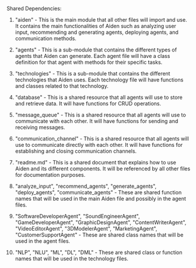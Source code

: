 Shared Dependencies:

1. "aiden" - This is the main module that all other files will import and use. It contains the main functionalities of Aiden such as analyzing user input, recommending and generating agents, deploying agents, and communication methods.

2. "agents" - This is a sub-module that contains the different types of agents that Aiden can generate. Each agent file will have a class definition for that agent with methods for their specific tasks.

3. "technologies" - This is a sub-module that contains the different technologies that Aiden uses. Each technology file will have functions and classes related to that technology.

4. "database" - This is a shared resource that all agents will use to store and retrieve data. It will have functions for CRUD operations.

5. "message_queue" - This is a shared resource that all agents will use to communicate with each other. It will have functions for sending and receiving messages.

6. "communication_channel" - This is a shared resource that all agents will use to communicate directly with each other. It will have functions for establishing and closing communication channels.

7. "readme.md" - This is a shared document that explains how to use Aiden and its different components. It will be referenced by all other files for documentation purposes.

8. "analyze_input", "recommend_agents", "generate_agents", "deploy_agents", "communicate_agents" - These are shared function names that will be used in the main Aiden file and possibly in the agent files.

9. "SoftwareDeveloperAgent", "SoundEngineerAgent", "GameDeveloperAgent", "GraphicDesignAgent", "ContentWriterAgent", "VideoEditorAgent", "3DModelerAgent", "MarketingAgent", "CustomerSupportAgent" - These are shared class names that will be used in the agent files.

10. "NLP", "NLU", "ML", "DL", "DML" - These are shared class or function names that will be used in the technology files.